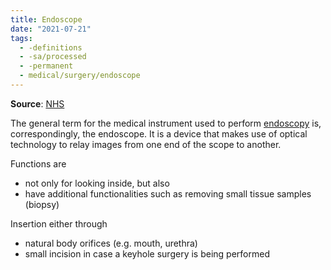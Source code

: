 ```yaml
---
title: Endoscope
date: "2021-07-21"
tags:
  - -definitions
  - -sa/processed
  - -permanent
  - medical/surgery/endoscope
---
```


**Source**: [NHS](http://www.nhs.uk/conditions/endoscopy/)  

The general term for the medical instrument used to perform [endoscopy](permanent/30.1.1-endoscopy.md) is, correspondingly, the endoscope.
It is a device that makes use of optical technology to relay images from one end of the scope to another.

Functions are 

*   not only for looking inside, but also
*   have additional functionalities such as removing small tissue samples (biopsy)

Insertion either through

*   natural body orifices (e.g. mouth, urethra)
*   small incision in case a keyhole surgery is being performed

